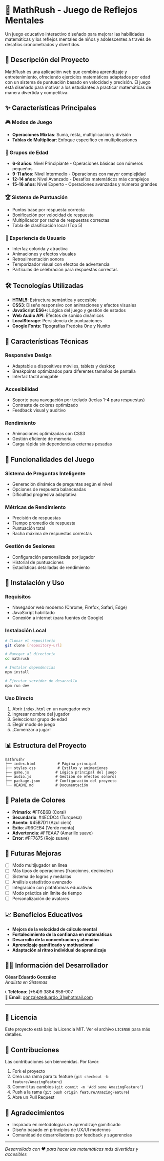 # 🧮 MathRush - Juego de Reflejos Mentales

Un juego educativo interactivo diseñado para mejorar las habilidades matemáticas y los reflejos mentales de niños y adolescentes a través de desafíos cronometrados y divertidos.

## 🎯 Descripción del Proyecto

MathRush es una aplicación web que combina aprendizaje y entretenimiento, ofreciendo ejercicios matemáticos adaptados por edad con un sistema de puntuación basado en velocidad y precisión. El juego está diseñado para motivar a los estudiantes a practicar matemáticas de manera divertida y competitiva.

## ✨ Características Principales

### 🎮 Modos de Juego
- **Operaciones Mixtas**: Suma, resta, multiplicación y división
- **Tablas de Multiplicar**: Enfoque específico en multiplicaciones

### 👥 Grupos de Edad
- **6-8 años**: Nivel Principiante - Operaciones básicas con números pequeños
- **9-11 años**: Nivel Intermedio - Operaciones con mayor complejidad
- **12-14 años**: Nivel Avanzado - Desafíos matemáticos más complejos
- **15-16 años**: Nivel Experto - Operaciones avanzadas y números grandes

### 🏆 Sistema de Puntuación
- Puntos base por respuesta correcta
- Bonificación por velocidad de respuesta
- Multiplicador por racha de respuestas correctas
- Tabla de clasificación local (Top 5)

### 🎨 Experiencia de Usuario
- Interfaz colorida y atractiva
- Animaciones y efectos visuales
- Retroalimentación sonora
- Temporizador visual con efectos de advertencia
- Partículas de celebración para respuestas correctas

## 🛠️ Tecnologías Utilizadas

- **HTML5**: Estructura semántica y accesible
- **CSS3**: Diseño responsivo con animaciones y efectos visuales
- **JavaScript ES6+**: Lógica del juego y gestión de estados
- **Web Audio API**: Efectos de sonido dinámicos
- **LocalStorage**: Persistencia de puntuaciones
- **Google Fonts**: Tipografías Fredoka One y Nunito

## 📱 Características Técnicas

### Responsive Design
- Adaptable a dispositivos móviles, tablets y desktop
- Breakpoints optimizados para diferentes tamaños de pantalla
- Interfaz táctil amigable

### Accesibilidad
- Soporte para navegación por teclado (teclas 1-4 para respuestas)
- Contraste de colores optimizado
- Feedback visual y auditivo

### Rendimiento
- Animaciones optimizadas con CSS3
- Gestión eficiente de memoria
- Carga rápida sin dependencias externas pesadas

## 🎯 Funcionalidades del Juego

### Sistema de Preguntas Inteligente
- Generación dinámica de preguntas según el nivel
- Opciones de respuesta balanceadas
- Dificultad progresiva adaptativa

### Métricas de Rendimiento
- Precisión de respuestas
- Tiempo promedio de respuesta
- Puntuación total
- Racha máxima de respuestas correctas

### Gestión de Sesiones
- Configuración personalizada por jugador
- Historial de puntuaciones
- Estadísticas detalladas de rendimiento

## 🚀 Instalación y Uso

### Requisitos
- Navegador web moderno (Chrome, Firefox, Safari, Edge)
- JavaScript habilitado
- Conexión a internet (para fuentes de Google)

### Instalación Local
```bash
# Clonar el repositorio
git clone [repository-url]

# Navegar al directorio
cd mathrush

# Instalar dependencias
npm install

# Ejecutar servidor de desarrollo
npm run dev
```

### Uso Directo
1. Abrir `index.html` en un navegador web
2. Ingresar nombre del jugador
3. Seleccionar grupo de edad
4. Elegir modo de juego
5. ¡Comenzar a jugar!

## 📊 Estructura del Proyecto

```
mathrush/
├── index.html          # Página principal
├── styles.css          # Estilos y animaciones
├── game.js            # Lógica principal del juego
├── audio.js           # Gestión de efectos sonoros
├── package.json       # Configuración del proyecto
└── README.md          # Documentación
```

## 🎨 Paleta de Colores

- **Primario**: #FF6B6B (Coral)
- **Secundario**: #4ECDC4 (Turquesa)
- **Acento**: #45B7D1 (Azul cielo)
- **Éxito**: #96CEB4 (Verde menta)
- **Advertencia**: #FFEAA7 (Amarillo suave)
- **Error**: #FF7675 (Rojo suave)

## 🔮 Futuras Mejoras

- [ ] Modo multijugador en línea
- [ ] Más tipos de operaciones (fracciones, decimales)
- [ ] Sistema de logros y medallas
- [ ] Análisis estadístico avanzado
- [ ] Integración con plataformas educativas
- [ ] Modo práctica sin límite de tiempo
- [ ] Personalización de avatares

## 📈 Beneficios Educativos

- **Mejora de la velocidad de cálculo mental**
- **Fortalecimiento de la confianza en matemáticas**
- **Desarrollo de la concentración y atención**
- **Aprendizaje gamificado y motivacional**
- **Adaptación al ritmo individual de aprendizaje**

## 👨‍💻 Información del Desarrollador

**César Eduardo González**  
*Analista en Sistemas*

📞 **Teléfono**: (+54)9 3884 858-907  
📧 **Email**: gonzalezeduardo_31@hotmail.com

---

## 📄 Licencia

Este proyecto está bajo la Licencia MIT. Ver el archivo `LICENSE` para más detalles.

## 🤝 Contribuciones

Las contribuciones son bienvenidas. Por favor:

1. Fork el proyecto
2. Crea una rama para tu feature (`git checkout -b feature/AmazingFeature`)
3. Commit tus cambios (`git commit -m 'Add some AmazingFeature'`)
4. Push a la rama (`git push origin feature/AmazingFeature`)
5. Abre un Pull Request

## 🙏 Agradecimientos

- Inspirado en metodologías de aprendizaje gamificado
- Diseño basado en principios de UX/UI modernos
- Comunidad de desarrolladores por feedback y sugerencias

---

*Desarrollado con ❤️ para hacer las matemáticas más divertidas y accesibles*